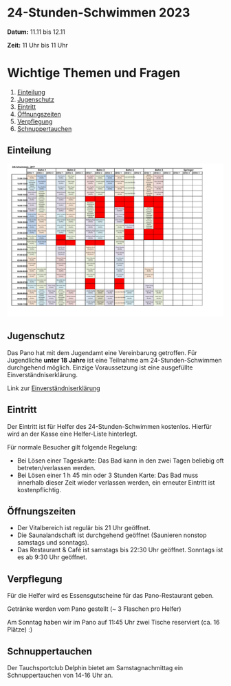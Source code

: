# 24-Stunden-Schwimmen 2023

**Datum:** 11.11 bis 12.11

**Zeit:** 11 Uhr bis 11 Uhr

# Wichtige Themen und Fragen
1. [Einteilung](#einteilung)
2. [Jugenschutz](#jugenschutz)
3. [Eintritt](#eintritt)
4. [Öffnungszeiten](#öffnungszeiten)
5. [Verpflegung](#verpflegung)
6. [Schnuppertauchen](#schnuppertauchen)

## Einteilung
![sdfdsf](images/2023-24h-Schwimmen.svg "Title")


## Jugenschutz
Das Pano hat mit dem Jugendamt eine Vereinbarung getroffen. Für Jugendliche **unter 18 Jahre** ist
eine Teilnahme am 24-Stunden-Schwimmen durchgehend möglich. Einzige Voraussetzung ist eine
ausgefüllte Einverständniserklärung.

Link zur [Einverständniserklärung](https://www.panorama-bad.de/content/8-events/3-24h-schwimmen-2023/einverstaendniserklaerung-24-stunden-schwimmen.pdf)

## Eintritt
Der Eintritt ist für Helfer des 24-Stunden-Schwimmen kostenlos. Hierfür wird an der Kasse eine
Helfer-Liste hinterlegt.

Für normale Besucher gilt folgende Regelung:
- Bei Lösen einer Tageskarte: Das Bad kann in den zwei Tagen beliebig oft betreten/verlassen werden.
- Bei Lösen einer 1 h 45 min oder 3 Stunden Karte: Das Bad muss innerhalb dieser Zeit wieder verlassen werden, ein erneuter Eintritt ist kostenpflichtig.

## Öffnungszeiten
- Der Vitalbereich ist regulär bis 21 Uhr geöffnet.
- Die Saunalandschaft ist durchgehend geöffnet (Saunieren nonstop samstags und sonntags).
- Das Restaurant & Café ist samstags bis 22:30 Uhr geöffnet. Sonntags ist es ab 9:30 Uhr geöffnet.

## Verpflegung
Für die Helfer wird es Essensgutscheine für das Pano-Restaurant geben.

Getränke werden vom Pano gestellt (~ 3 Flaschen pro Helfer)

Am Sonntag haben wir im Pano auf 11:45 Uhr zwei Tische reserviert (ca. 16 Plätze) :) 

## Schnuppertauchen 
Der Tauchsportclub Delphin bietet am Samstagnachmittag ein Schnuppertauchen von 14-16 Uhr an.

